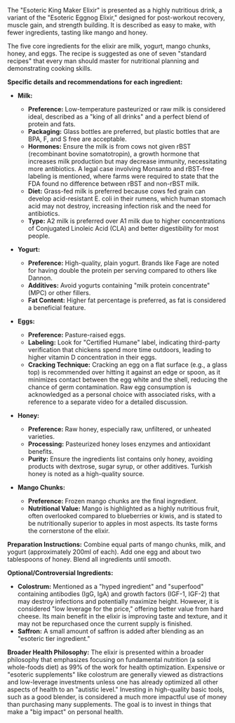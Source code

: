 The "Esoteric King Maker Elixir" is presented as a highly nutritious drink, a variant of the "Esoteric Eggnog Elixir," designed for post-workout recovery, muscle gain, and strength building. It is described as easy to make, with fewer ingredients, tasting like mango and honey.

The five core ingredients for the elixir are milk, yogurt, mango chunks, honey, and eggs. The recipe is suggested as one of seven "standard recipes" that every man should master for nutritional planning and demonstrating cooking skills.

**Specific details and recommendations for each ingredient:**

*   **Milk:**
    *   **Preference:** Low-temperature pasteurized or raw milk is considered ideal, described as a "king of all drinks" and a perfect blend of protein and fats.
    *   **Packaging:** Glass bottles are preferred, but plastic bottles that are BPA, F, and S free are acceptable.
    *   **Hormones:** Ensure the milk is from cows not given rBST (recombinant bovine somatotropin), a growth hormone that increases milk production but may decrease immunity, necessitating more antibiotics. A legal case involving Monsanto and rBST-free labeling is mentioned, where farms were required to state that the FDA found no difference between rBST and non-rBST milk.
    *   **Diet:** Grass-fed milk is preferred because cows fed grain can develop acid-resistant E. coli in their rumens, which human stomach acid may not destroy, increasing infection risk and the need for antibiotics.
    *   **Type:** A2 milk is preferred over A1 milk due to higher concentrations of Conjugated Linoleic Acid (CLA) and better digestibility for most people.

*   **Yogurt:**
    *   **Preference:** High-quality, plain yogurt. Brands like Fage are noted for having double the protein per serving compared to others like Dannon.
    *   **Additives:** Avoid yogurts containing "milk protein concentrate" (MPC) or other fillers.
    *   **Fat Content:** Higher fat percentage is preferred, as fat is considered a beneficial feature.

*   **Eggs:**
    *   **Preference:** Pasture-raised eggs.
    *   **Labeling:** Look for "Certified Humane" label, indicating third-party verification that chickens spend more time outdoors, leading to higher vitamin D concentration in their eggs.
    *   **Cracking Technique:** Cracking an egg on a flat surface (e.g., a glass top) is recommended over hitting it against an edge or spoon, as it minimizes contact between the egg white and the shell, reducing the chance of germ contamination. Raw egg consumption is acknowledged as a personal choice with associated risks, with a reference to a separate video for a detailed discussion.

*   **Honey:**
    *   **Preference:** Raw honey, especially raw, unfiltered, or unheated varieties.
    *   **Processing:** Pasteurized honey loses enzymes and antioxidant benefits.
    *   **Purity:** Ensure the ingredients list contains only honey, avoiding products with dextrose, sugar syrup, or other additives. Turkish honey is noted as a high-quality source.

*   **Mango Chunks:**
    *   **Preference:** Frozen mango chunks are the final ingredient.
    *   **Nutritional Value:** Mango is highlighted as a highly nutritious fruit, often overlooked compared to blueberries or kiwis, and is stated to be nutritionally superior to apples in most aspects. Its taste forms the cornerstone of the elixir.

**Preparation Instructions:**
Combine equal parts of mango chunks, milk, and yogurt (approximately 200ml of each). Add one egg and about two tablespoons of honey. Blend all ingredients until smooth.

**Optional/Controversial Ingredients:**
*   **Colostrum:** Mentioned as a "hyped ingredient" and "superfood" containing antibodies (IgG, IgA) and growth factors (IGF-1, IGF-2) that may destroy infections and potentially maximize height. However, it is considered "low leverage for the price," offering better value from hard cheese. Its main benefit in the elixir is improving taste and texture, and it may not be repurchased once the current supply is finished.
*   **Saffron:** A small amount of saffron is added after blending as an "esoteric tier ingredient."

**Broader Health Philosophy:**
The elixir is presented within a broader philosophy that emphasizes focusing on fundamental nutrition (a solid whole-foods diet) as 99% of the work for health optimization. Expensive or "esoteric supplements" like colostrum are generally viewed as distractions and low-leverage investments unless one has already optimized all other aspects of health to an "autistic level." Investing in high-quality basic tools, such as a good blender, is considered a much more impactful use of money than purchasing many supplements. The goal is to invest in things that make a "big impact" on personal health.